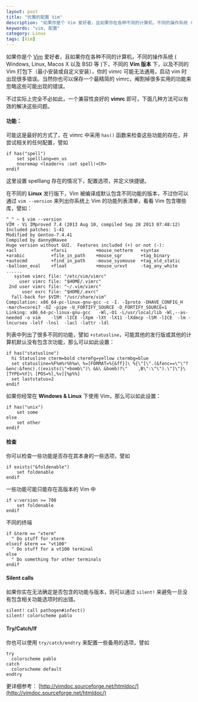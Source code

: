 ```yaml
---
layout: post
title: "优雅的配置 Vim"
description: "如果你是个 Vim 爱好者，且如果你在各种不同的计算机，不同的操作系统 ( Windows, Linux,  Macos X 以及 BSD 等 )下"
keywords: "vim, 配置"
category: Linux
tags: [Vim]
---
```


如果你是个 [Vim](http://www.vim.org/) 爱好者，且如果你在各种不同的计算机，不同的操作系统 ( Windows, Linux,  Macos X 以及 BSD 等 )下，不同的 **Vim 版本** 下，以及不同的 Vim 打包下（最小安装或自定义安装），你的 vimrc 可能无法通用，启动 vim 时出现很多错误。当然你也可以保存一个最精简的 vimrc，阉割掉很多实用的功能来忽略这些可能出现的错误。

不过实际上完全不必如此，一个兼容性良好的 **vimrc** 即可，下面几种方法可以有效的解决这些问题。

#### 功能：

可能这是最好的方式了，在 vimrc 中采用 `has()` 函数来检查这些功能的存在，并尝试相关的任何配置，譬如

```vim
if has("spell")
    set spelllang=en_us
    nnoremap <leader>s :set spell!<CR>
endif
```
<!-- more -->
这里设置 spelllang 存在的情况下，配置选项，并定义快捷键。

在不同的 **Linux** 发行版下，Vim 被编译成默认包含不同功能的版本，不过你可以通过 `vim --version` 来列出你系统上 Vim 的功能列表清单，看看 Vim 包含哪些库，譬如：

```
^_^ ~ $ vim --version
VIM - Vi IMproved 7.4 (2013 Aug 10, compiled Sep 28 2013 07:48:12)
Included patches: 1-41
Modified by Gentoo-7.4.41
Compiled by danny@Havee
Huge version without GUI.  Features included (+) or not (-):
+acl             +farsi           +mouse_netterm   +syntax
+arabic          +file_in_path    +mouse_sgr       +tag_binary
+autocmd         +find_in_path    -mouse_sysmouse  +tag_old_static
-balloon_eval    +float           +mouse_urxvt     -tag_any_white
......
   system vimrc file: "/etc/vim/vimrc"
     user vimrc file: "$HOME/.vimrc"
 2nd user vimrc file: "~/.vim/vimrc"
      user exrc file: "$HOME/.exrc"
  fall-back for $VIM: "/usr/share/vim"
Compilation: x86_64-pc-linux-gnu-gcc -c -I. -Iproto -DHAVE_CONFIG_H     -march=corei7 -O2 -pipe -U_FORTIFY_SOURCE -D_FORTIFY_SOURCE=1      
Linking: x86_64-pc-linux-gnu-gcc   -Wl,-O1 -L/usr/local/lib -Wl,--as-needed -o vim    -lSM -lICE -lXpm -lXt -lX11 -lXdmcp -lSM -lICE  -lm -lncurses -lelf -lnsl  -lacl -lattr -ldl
```

列表中列出了很多不同的功能，譬如 `+statusline`，可能其他的发行版或其他的计算机默认没有包含次功能，那么可以如此设置：

```vim
if has("statusline")
  hi Statusline cterm=bold ctermfg=yellow ctermbg=blue
  set statusline=%F%m%r%h%w\ %=[FORMAT=%{&ff}]\ %{\"[\".(&fenc==\"\"?&enc:&fenc).((exists(\"+bomb\")\ &&\ &bomb)?\"    ,B\":\"\").\"]\"}\ [TYPE=%Y]\ [POS=%l,%v][%p%%]
  set laststatus=2
endif
```

如果你经常在 **Windows & Linux** 下使用 Vim，那么可以如此设置：

```vim
if has("unix")
    set some
else
    set other
endif
```

#### 检查

你可以检查一些功能是否存在其本身的一些选项，譬如

```vim
if exists("&foldenable")
    set foldenable
endif
```

一些功能可能只能存在高版本的 Vim 中

```vim
if v:version >= 700
    set foldenable
endif
```

不同的终端

```vim
if &term == "xterm"
  " Do stuff for xterm
elseif &term == "vt100"
  " Do stuff for a vt100 terminal
else
  " Do something for other terminals
endif
```

#### Silent calls

如果你实在无法确定是否包含的功能与版本，则可以通过 `silent!` 来避免一旦没有包含相关功能选项时的出错。

```vim
silent! call pathogen#infect()
silent! colorscheme pablo
```

#### Try/Catch/If

你也可以使用 `try/catch/endtry` 来配置一些备用的选项，譬如

```vim
try
  colorscheme pablo
catch
  colorscheme default
endtry
```

更详细参考： [http://vimdoc.sourceforge.net/htmldoc/](http://vimdoc.sourceforge.net/htmldoc/)
